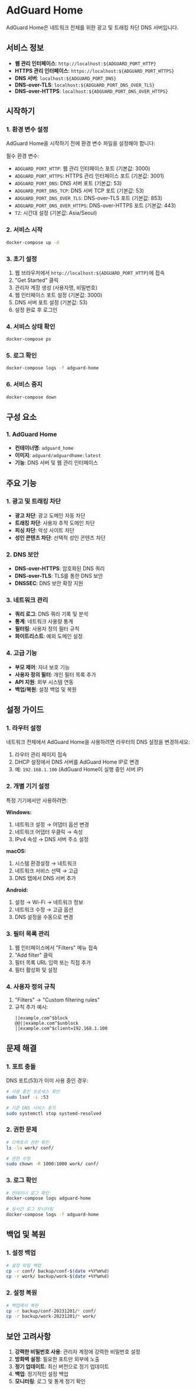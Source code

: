 # AdGuard Home

AdGuard Home은 네트워크 전체를 위한 광고 및 트래킹 차단 DNS 서버입니다.

## 서비스 정보

- **웹 관리 인터페이스**: `http://localhost:${ADGUARD_PORT_HTTP}`
- **HTTPS 관리 인터페이스**: `https://localhost:${ADGUARD_PORT_HTTPS}`
- **DNS 서버**: `localhost:${ADGUARD_PORT_DNS}`
- **DNS-over-TLS**: `localhost:${ADGUARD_PORT_DNS_OVER_TLS}`
- **DNS-over-HTTPS**: `localhost:${ADGUARD_PORT_DNS_OVER_HTTPS}`

## 시작하기

### 1. 환경 변수 설정
AdGuard Home을 시작하기 전에 환경 변수 파일을 설정해야 합니다:

<!-- ```bash
# .env 파일 생성
cp env.example .env
``` -->

필수 환경 변수:
- `ADGUARD_PORT_HTTP`: 웹 관리 인터페이스 포트 (기본값: 3000)
- `ADGUARD_PORT_HTTPS`: HTTPS 관리 인터페이스 포트 (기본값: 3001)
- `ADGUARD_PORT_DNS`: DNS 서버 포트 (기본값: 53)
- `ADGUARD_PORT_DNS_TCP`: DNS 서버 TCP 포트 (기본값: 53)
- `ADGUARD_PORT_DNS_OVER_TLS`: DNS-over-TLS 포트 (기본값: 853)
- `ADGUARD_PORT_DNS_OVER_HTTPS`: DNS-over-HTTPS 포트 (기본값: 443)
- `TZ`: 시간대 설정 (기본값: Asia/Seoul)

### 2. 서비스 시작
```bash
docker-compose up -d
```

### 3. 초기 설정
1. 웹 브라우저에서 `http://localhost:${ADGUARD_PORT_HTTP}`에 접속
2. "Get Started" 클릭
3. 관리자 계정 생성 (사용자명, 비밀번호)
4. 웹 인터페이스 포트 설정 (기본값: 3000)
5. DNS 서버 포트 설정 (기본값: 53)
6. 설정 완료 후 로그인

### 4. 서비스 상태 확인
```bash
docker-compose ps
```

### 5. 로그 확인
```bash
docker-compose logs -f adguard-home
```

### 6. 서비스 중지
```bash
docker-compose down
```

## 구성 요소

### 1. AdGuard Home
- **컨테이너명**: `adguard_home`
- **이미지**: `adguard/adguardhome:latest`
- **기능**: DNS 서버 및 웹 관리 인터페이스

## 주요 기능

### 1. 광고 및 트래킹 차단
- **광고 차단**: 광고 도메인 자동 차단
- **트래킹 차단**: 사용자 추적 도메인 차단
- **피싱 차단**: 악성 사이트 차단
- **성인 콘텐츠 차단**: 선택적 성인 콘텐츠 차단

### 2. DNS 보안
- **DNS-over-HTTPS**: 암호화된 DNS 쿼리
- **DNS-over-TLS**: TLS를 통한 DNS 보안
- **DNSSEC**: DNS 보안 확장 지원

### 3. 네트워크 관리
- **쿼리 로그**: DNS 쿼리 기록 및 분석
- **통계**: 네트워크 사용량 통계
- **필터링**: 사용자 정의 필터 규칙
- **화이트리스트**: 예외 도메인 설정

### 4. 고급 기능
- **부모 제어**: 자녀 보호 기능
- **사용자 정의 필터**: 개인 필터 목록 추가
- **API 지원**: 외부 시스템 연동
- **백업/복원**: 설정 백업 및 복원

## 설정 가이드

### 1. 라우터 설정
네트워크 전체에서 AdGuard Home을 사용하려면 라우터의 DNS 설정을 변경하세요:

1. 라우터 관리 페이지 접속
2. DHCP 설정에서 DNS 서버를 AdGuard Home IP로 변경
3. 예: `192.168.1.100` (AdGuard Home이 실행 중인 서버 IP)

### 2. 개별 기기 설정
특정 기기에서만 사용하려면:

**Windows:**
1. 네트워크 설정 → 어댑터 옵션 변경
2. 네트워크 어댑터 우클릭 → 속성
3. IPv4 속성 → DNS 서버 주소 설정

**macOS:**
1. 시스템 환경설정 → 네트워크
2. 네트워크 서비스 선택 → 고급
3. DNS 탭에서 DNS 서버 추가

**Android:**
1. 설정 → Wi-Fi → 네트워크 정보
2. 네트워크 수정 → 고급 옵션
3. DNS 설정을 수동으로 변경

### 3. 필터 목록 관리
1. 웹 인터페이스에서 "Filters" 메뉴 접속
2. "Add filter" 클릭
3. 필터 목록 URL 입력 또는 직접 추가
4. 필터 활성화 및 설정

### 4. 사용자 정의 규칙
1. "Filters" → "Custom filtering rules"
2. 규칙 추가 예시:
   ```
   ||example.com^$block
   @@||example.com^$unblock
   ||example.com^$client=192.168.1.100
   ```

## 문제 해결

### 1. 포트 충돌
DNS 포트(53)가 이미 사용 중인 경우:
```bash
# 사용 중인 프로세스 확인
sudo lsof -i :53

# 기존 DNS 서비스 중지
sudo systemctl stop systemd-resolved
```

### 2. 권한 문제
```bash
# 디렉토리 권한 확인
ls -la work/ conf/

# 권한 수정
sudo chown -R 1000:1000 work/ conf/
```

### 3. 로그 확인
```bash
# 컨테이너 로그 확인
docker-compose logs adguard-home

# 실시간 로그 모니터링
docker-compose logs -f adguard-home
```

## 백업 및 복원

### 1. 설정 백업
```bash
# 설정 파일 백업
cp -r conf/ backup/conf-$(date +%Y%m%d)
cp -r work/ backup/work-$(date +%Y%m%d)
```

### 2. 설정 복원
```bash
# 백업에서 복원
cp -r backup/conf-20231201/* conf/
cp -r backup/work-20231201/* work/
```

## 보안 고려사항

1. **강력한 비밀번호 사용**: 관리자 계정에 강력한 비밀번호 설정
2. **방화벽 설정**: 필요한 포트만 외부에 노출
3. **정기 업데이트**: 최신 버전으로 정기 업데이트
4. **백업**: 정기적인 설정 백업
5. **모니터링**: 로그 및 통계 정기 확인 